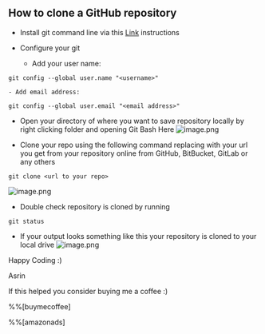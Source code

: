 ## How to clone a GitHub repository


- Install git command line via this [Link](https://git-scm.com/book/en/v2/Getting-Started-Installing-Git) instructions 

- Configure your git 
    - Add your user name:
```
git config --global user.name "<username>"
``` 
    - Add email address:
```
git config --global user.email "<email address>"
``` 


- Open your directory of where you want to save repository locally by right clicking folder and opening Git Bash Here
![image.png](https://cdn.hashnode.com/res/hashnode/image/upload/v1625468198002/4Z9hc-fxB.png)

- Clone your repo using the following command replacing with your url you get from your repository online from GitHub, BitBucket, GitLab or any others
```
git clone <url to your repo>
```
![image.png](https://cdn.hashnode.com/res/hashnode/image/upload/v1625468210549/q1OOmnZJF.png)

- Double check repository is cloned by running
```
git status
```

- If your output looks something like this your repository is cloned to your local drive
![image.png](https://cdn.hashnode.com/res/hashnode/image/upload/v1625468705174/VVk31t5ON.png)

Happy Coding :)

Asrin

If this helped you consider buying me a coffee :)

%%[buymecoffee]

%%[amazonads]